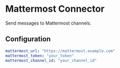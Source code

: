 # Mattermost Connector

Send messages to Mattermost channels.

## Configuration

```yaml
mattermost_url: "https://mattermost.example.com"
mattermost_token: "your_token"
mattermost_channel_id: "your_channel_id"
```
